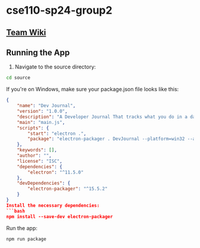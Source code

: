 # cse110-sp24-group2
## [Team Wiki](admin/team.md)

## Running the App

1. Navigate to the source directory:

```bash
cd source
```
If you're on Windows, make sure your package.json file looks like this:
```json
{
    "name": "Dev Journal",
    "version": "1.0.0",
    "description": "A Developer Journal That tracks what you do in a day",
    "main": "main.js",
    "scripts": {
        "start": "electron .",
        "package": "electron-packager . DevJournal --platform=win32 --arch=x64"
    },
    "keywords": [],
    "author": "",
    "license": "ISC",
    "dependencies": {
        "electron": "^11.5.0"
    },
    "devDependencies": {
        "electron-packager": "^15.5.2"
    }
}
Install the necessary dependencies:  
```bash
npm install --save-dev electron-packager
```
Run the app:  
```bash
npm run package
```
